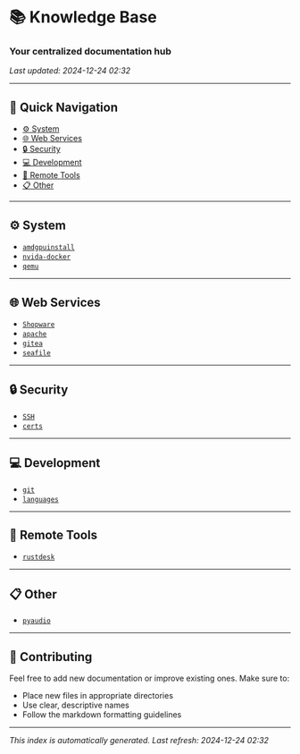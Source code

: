 # 📚 Knowledge Base
### Your centralized documentation hub

*Last updated: 2024-12-24 02:32*

---

## 🚀 Quick Navigation

- [⚙️ System](#system)
- [🌐 Web Services](#web-services)
- [🔒 Security](#security)
- [💻 Development](#development)
- [🔄 Remote Tools](#remote-tools)
- [📋 Other](#other)

---

## ⚙️ System

- [`amdgpuinstall`](amdgpu/amdgpuinstall.md)
- [`nvida-docker`](nvidiagpu/nvida-docker.md)
- [`qemu`](qemu.md)

---

## 🌐 Web Services

- [`Shopware`](Shopware.md)
- [`apache`](apache.md)
- [`gitea`](gitea.md)
- [`seafile`](seafile.md)

---

## 🔒 Security

- [`SSH`](SSH.md)
- [`certs`](certs.md)

---

## 💻 Development

- [`git`](git.md)
- [`languages`](languages.md)

---

## 🔄 Remote Tools

- [`rustdesk`](rustdesk.md)

---

## 📋 Other

- [`pyaudio`](python/pyaudio.md)

---


## 📝 Contributing

Feel free to add new documentation or improve existing ones. Make sure to:

- Place new files in appropriate directories
- Use clear, descriptive names
- Follow the markdown formatting guidelines

---

*This index is automatically generated. Last refresh: 2024-12-24 02:32*